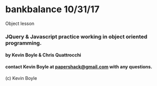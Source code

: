 # bankbalance 10/31/17
Object lesson

### JQuery & Javascript practice working in object oriented programming.

#### by Kevin Boyle & Chris Quattrocchi
#### contact Kevin Boyle at papershack@gmail.com with any questions.
(c) Kevin Boyle
